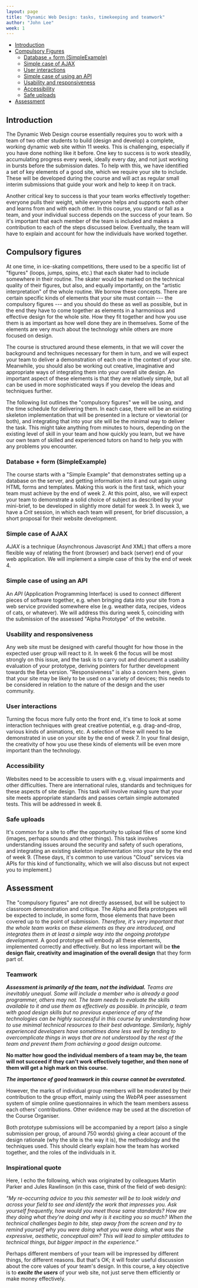 ```yaml
---
layout: page
title: "Dynamic Web Design: tasks, timekeeping and teamwork"
author: "John Lee"
week: 1
---
```


- [Introduction](#introduction)
- [Compulsory Figures](#compulsory-figures)
    - [Database + form (SimpleExample)](#database--form-simpleexample)
    - [Simple case of AJAX](#simple-case-of-ajax)
    - [User interactions](#user-interactions)
    - [Simple case of using an API](#simple-case-of-using-an-api)
    - [Usability and responsiveness](#usability-and-responsiveness)
    - [Accessibility](#accessibility)
    - [Safe uploads](#safe-uploads)
- [Assessment](#assessment)

## Introduction

The Dynamic Web Design course essentially requires you to work with a team of two other students to build (design and
develop) a complete, working dynamic web site within 11 weeks. This is challenging, especially if you have done nothing
like it before. One key to success is to work steadily, accumulating progress every week, ideally every day, and not
just working in bursts before the submission dates. To help with this, we have identified a set of key elements of a
good site, which we require your site to include. These will be developed during the course and will act as regular
small interim submissions that guide your work and help to keep it on track.

Another critical key to success is that your team works effectively together: everyone pulls their weight, while
everyone helps and supports each other and learns from and with each other. In this course, you stand or fall as a team,
and your individual success depends on the success of your team. So it's important that each member of the team is
included and makes a contribution to each of the steps discussed below. Eventually, the team will have to explain and
account for how the individuals have worked together.

## Compulsory figures

At one time, in ice-skating competitions, there used to be a specific list of "figures" (loops, jumps, spins, etc.) that
each skater had to include somewhere in their routine. The skater would be marked on the technical quality of their
figures, but also, and equally importantly, on the "artistic interpretation" of the whole routine. We borrow these
concepts. There are certain specific kinds of elements that your site must contain --- the compulsory figures --- and
you should do these as well as possible, but in the end they have to come together as elements in a harmonious and
effective design for the whole site. How they fit together and how you use them is as important as how well done they
are in themselves. Some of the elements are very much about the technology while others are more focused on design.

The course is structured around these elements, in that we will cover the background and techniques necessary for them
in turn, and we will expect your team to deliver a demonstration of each one in the context of your site. Meanwhile, you
should also be working out creative, imaginative and appropriate ways of integrating them into your overall site design.
An important aspect of these elements is that they are relatively simple, but all can be used in more sophisticated ways
if you develop the ideas and techniques further.

The following list outlines the "compulsory figures" we will be using, and the time schedule for delivering them. In
each case, there will be an existing skeleton implementation that will be presented in a lecture or viewtorial (or
both), and integrating that into your site will be the minimal way to deliver the task. This might take anything from
minutes to hours, depending on the existing level of skill in your team and how quickly you learn, but we have our own
team of skilled and experienced tutors on hand to help you with any problems you encounter.

### Database + form (SimpleExample)

The course starts with a "Simple Example" that demonstrates setting up a database on the server, and getting information
into it and out again using HTML forms and templates. Making this work is the first task, which your team must achieve
by the end of week 2.
At this point, also, we will expect your team to demonstrate a solid choice of subject as described by your mini-brief, to be developed in slightly more detail for week 3.
In week 3, we have a _Crit_ session, in which each team will present, for brief discussion, a short proposal for their website development.

### Simple case of AJAX

*AJAX* is a technique (Asynchronous Javascript And XML) that offers a more flexible way of relating the front (browser)
and back (server) end of your web application. We will implement a simple case of this by the end of week 4.

### Simple case of using an API

An *API* (Application Programming Interface) is used to connect different pieces of software together, e.g. when
bringing data into your site from a web service provided somewhere else (e.g. weather data, recipes, videos of cats, or
whatever). We will address this during week 5, coinciding with the submission of the assessed "Alpha Prototype" of the
website.

### Usability and responsiveness

Any web site must be designed with careful thought for how those in the expected user group will react to it. In week 6
the focus will be most strongly on this issue, and the task is to carry out and document a usability evaluation of your
prototype, deriving pointers for further development towards the Beta version. "Responsiveness" is also a concern here,
given that your site may be likely to be used on a variety of devices; this needs to be considered in relation to the
nature of the design and the user community.

### User interactions

Turning the focus more fully onto the front end, it's time to look at some interaction techniques with great creative
potential, e.g. drag-and-drop, various kinds of animations, etc. A selection of these will need to be demonstrated in
use on your site by the end of week 7. In your final design, the creativity of how you use these kinds of elements will
be even more important than the technology.

### Accessibility

Websites need to be accessible to users with e.g. visual impairments and other difficulties. There are international
rules, standards and techniques for these aspects of site design. This task will involve making sure that your site
meets appropriate standards and passes certain simple automated tests. This will be addressed in week 8.

### Safe uploads

It's common for a site to offer the opportunity to upload files of some kind (images, perhaps sounds and other things).
This task involves understanding issues around the security and safety of such operations, and integrating an existing
skeleton implementation into your site by the end of week 9. (These days, it's common to use various "Cloud" services
via APIs for this kind of functionality, which we will also discuss but not expect you to implement.)

## Assessment

The "compulsory figures" are not directly assessed, but will be subject to classroom demonstration and critique. The
Alpha and Beta prototypes will be expected to include, in some form, those elements that have been covered up to the point of
submission. *Therefore, it's very important that the whole team works on these elements as they are introduced, and
integrates them in at least a simple way into the ongoing prototype development.* A good prototype will embody all these
elements, implemented correctly and effectively. But no less important will be **the design flair, creativity and
imagination of the overall design** that they form part of.

### Teamwork

***Assessment is primarily of the team, not the individual.*** *Teams are inevitably unequal. Some will include a member
who is already a good programmer, others may not. The team needs to evaluate the skills available to it and use them as
effectively as possible. In principle, a team with good design skills but no previous experience of any of the
technologies can be highly successful in this course by understanding how to use minimal technical resources to their
best advantage. Similarly, highly experienced developers have sometimes done less well by tending to overcomplicate
things in ways that are not understood by the rest of the team and prevent them from achieving a good design outcome.*

**No matter how good the individual members of a team may be,
the team will not succeed if they can't work effectively together, and
then none of them will get a high mark on this course.**

***The importance of good teamwork in this course cannot be overstated.***

However, the marks of individual group members will be moderated by their contribution to the group effort, mainly using
the *WebPA* peer assessment system of simple online questionnaires in which the team members assess each others'
contributions. Other evidence may be used at the discretion of the Course Organiser.

Both prototype submissions will be accompanied by a report (also a single submission per group, of around 750 words) giving a clear account of the design
rationale (why the site is the way it is), the methodology and the techniques used. This should clearly explain how the
team has worked together, and the roles of the individuals in it.

### Inspirational quote

Here, I echo the following, which was originated by colleagues Martin Parker and Jules Rawlinson (in this case, think of the field of web design):

*"My re-occurring advice to you this semester will be to look widely and across your field to see and identify the work that impresses you. Ask yourself frequently, how would you meet those same standards? How are they doing what they're doing and why is it exciting you so much? When the technical challenges begin to bite, step away from the screen and try to remind yourself why you were doing what you were doing, what was the expressive, aesthetic, conceptual aim? This will lead to simpler attitudes to technical things, but bigger impact in the experience.”*

Perhaps different members of your team will be impressed by different things, for different reasons. But that's OK; it will foster useful discussion about the core values of your team's design. In this course, a key objective is to ***excite the users*** of your web site, not just serve them efficiently or make money effectively.




